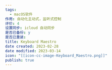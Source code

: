 ```yaml
---
tags:
  - macOS软件
作用: 自动化主动式，监听式控制
评价: 4
设置同步: icloud 自动同步
是否已备份: y
是否已重装:
title: Keyboard Maestro
date created: 2023-02-28
date modified: 2023-03-14
icon: "[[icon-cc-image-Keyboard_Maestro.png]]"
publish: true
---
```

